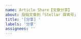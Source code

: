 ```yaml
---
name: Article Share【文章分享】
about: 投稿文章到「Stellar 探索号」
title: '[分享] '
labels: '分享'
assignees: ''
---
```


<!-- 请在下方填充[标题]和(链接) -->

**[]()**

<!-- 如果有摘要，可以在下方填写最多120字摘要。 -->
